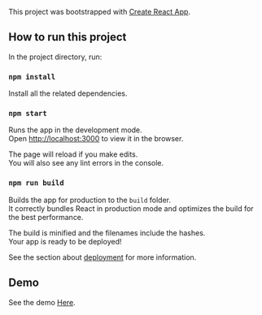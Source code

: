 This project was bootstrapped with [Create React App](https://github.com/facebook/create-react-app).

## How to run this project

In the project directory, run:

### `npm install`

Install all the related dependencies.

### `npm start`

Runs the app in the development mode.<br>
Open [http://localhost:3000](http://localhost:3000) to view it in the browser.

The page will reload if you make edits.<br>
You will also see any lint errors in the console.

### `npm run build`

Builds the app for production to the `build` folder.<br>
It correctly bundles React in production mode and optimizes the build for the best performance.

The build is minified and the filenames include the hashes.<br>
Your app is ready to be deployed!

See the section about [deployment](https://facebook.github.io/create-react-app/docs/deployment) for more information.

## Demo

See the demo [Here](https://reactauth-34b0b.firebaseapp.com/#/).
